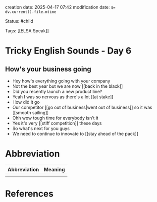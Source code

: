 creation date: 2025-04-17 07:42
modification date: `$= dv.current().file.mtime`

Status: #child 

Tags: [[ELSA Speak]]

# Tricky English Sounds - Day 6

## How's your business going

- Hey how's everything going with your company
- Not the best year but we are now [[back in the black]]
- Did you recently launch a new product line?
- Yeah I was so nervous as there's a lot [[at stake]]
- How did it go
- Our competitor [[go out of business|went out of business]]  so it was [[smooth sailing]]
- Ohh wow tough time for everybody isn't it
- Yes it's very [[stiff competition]] these days
- So what's next for you guys
- We need to continue to innovate to [[stay ahead of the pack]]



# Abbreviation

| Abbreviation | Meaning |
| ------------ | ------- |
|              |         |


# References